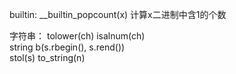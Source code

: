 builtin:
__builtin_popcount(x)  计算x二进制中含1的个数


字符串：
tolower(ch) 
isalnum(ch)        
string b(s.rbegin(), s.rend())  
stol(s)
to_string(n)